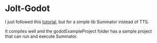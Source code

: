 # Jolt-Godot

I just followed this [tutorial](https://docs.godotengine.org/en/stable/contributing/development/core_and_modules/binding_to_external_libraries.html), but for a simple lib Summator instead of TTS.

It compiles well and the godotExampleProject folder has a sample project that can run and execute Summator.
